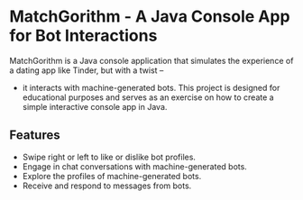 # MatchGorithm - A Java Console App for Bot Interactions

MatchGorithm is a Java console application that simulates the experience of a dating app like Tinder, but with a twist – 
  - it interacts with machine-generated bots.
This project is designed for educational purposes and serves as an exercise on how to create a simple interactive console app in Java.

## Features

- Swipe right or left to like or dislike bot profiles.
- Engage in chat conversations with machine-generated bots.
- Explore the profiles of machine-generated bots.
- Receive and respond to messages from bots.
